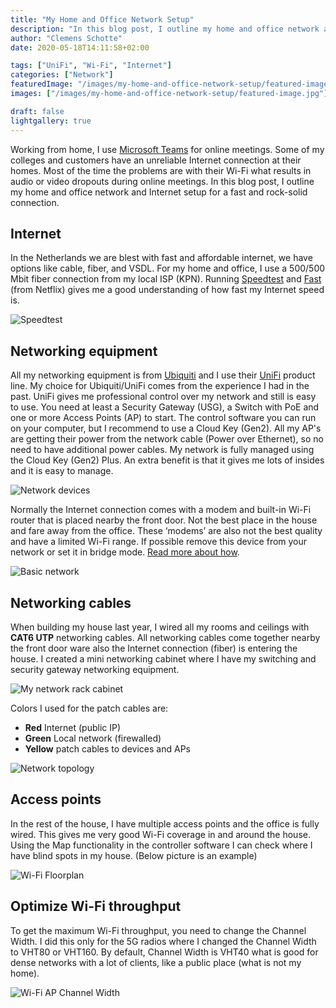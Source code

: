 ```yaml
---
title: "My Home and Office Network Setup"
description: "In this blog post, I outline my home and office network and Internet setup for a fast and rock-solid connection."
author: "Clemens Schotte"
date: 2020-05-18T14:11:58+02:00

tags: ["UniFi", "Wi-Fi", "Internet"]
categories: ["Network"]
featuredImage: "/images/my-home-and-office-network-setup/featured-image.jpg"
images: ["/images/my-home-and-office-network-setup/featured-image.jpg"]

draft: false
lightgallery: true
---
```


Working from home, I use [Microsoft Teams](https://teams.microsoft.com/) for online meetings. Some of my colleges and customers have an unreliable Internet connection at their homes. Most of the time the problems are with their Wi-Fi what results in audio or video dropouts during online meetings. In this blog post, I outline my home and office network and Internet setup for a fast and rock-solid connection.

## Internet

In the Netherlands we are blest with fast and affordable internet, we have options like cable, fiber, and VSDL. For my home and office, I use a 500/500 Mbit fiber connection from my local ISP (KPN). Running [Speedtest](https://www.speedtest.net/) and [Fast](https://fast.com/) (from Netflix) gives me a good understanding of how fast my Internet speed is.

![Speedtest](/images/my-home-and-office-network-setup/UniFi_speedtest.png)

## Networking equipment

All my networking equipment is from [Ubiquiti](https://www.ui.com/) and I use their [UniFi](https://www.ui.com/products/#unifi) product line. My choice  for Ubiquiti/UniFi comes from the experience I had in the past. UniFi gives me professional control over my network and still is easy to use. You need at least a Security Gateway (USG), a Switch with PoE and one or more Access Points (AP) to start. The control software you can run on your computer, but I recommend to use a Cloud Key (Gen2). All my AP's are getting their power from the network cable (Power over Ethernet), so no need to have additional power cables. My network is fully managed using the Cloud Key (Gen2) Plus. An extra benefit is that it gives me lots of insides and it is easy to manage.

![Network devices](/images/my-home-and-office-network-setup/UniFi_network_devices.png)

Normally the Internet connection comes with a modem and built-in Wi-Fi router that is placed nearby the front door. Not the best place in the house and fare away from the office. These ‘modems’ are also not the best quality and have a limited Wi-Fi range. If possible remove this device from your network or set it in bridge mode. [Read more about how](/blog/kpn-fiber-connection-with-ubiquiti-usg-iptv-and-ipv6/).

![Basic network](/images/my-home-and-office-network-setup/UniFi_basic_network.png)

## Networking cables

When building my house last year, I wired all my rooms and ceilings with **CAT6 UTP** networking cables. All networking cables come together nearby the front door ware also the Internet connection (fiber) is entering the house. I created a mini networking cabinet where I have my switching and security gateway networking equipment.

![My network rack cabinet](/images/my-home-and-office-network-setup/UniFi_network_rack_cabinet.jpg)

Colors I used for the patch cables are:
- **Red** Internet (public IP)
- **Green** Local network (firewalled)
- **Yellow** patch cables to devices and APs

![Network topology](/images/my-home-and-office-network-setup/UniFi_network_topology.png)

## Access points

In the rest of the house, I have multiple access points and the office is fully wired. This gives me very good Wi-Fi coverage in and around the house. Using the Map functionality in the controller software I can check where I have blind spots in my house. (Below picture is an example)

![Wi-Fi Floorplan](/images/my-home-and-office-network-setup/UniFi_floorplan.png)

## Optimize Wi-Fi throughput

To get the maximum Wi-Fi throughput, you need to change the Channel Width. I did this only for the 5G radios where I changed the Channel Width to VHT80 or VHT160. By default, Channel Width is VHT40 what is good for dense networks with a lot of clients, like a public place (what is not my home).

![Wi-Fi AP Channel Width](/images/my-home-and-office-network-setup/UniFi_AP_ChannelWidth.png)